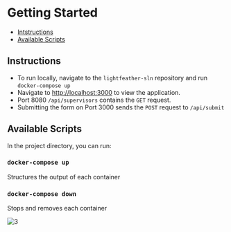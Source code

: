 # Getting Started

- [Intstructions](#instructions)
- [Available Scripts](#available-scripts)

## Instructions

- To run locally, navigate to the `lightfeather-sln` repository and run `docker-compose up`
  <br/>
- Navigate to [http://localhost:3000](http://localhost:3000) to view the application.
  <br/>
- Port 8080 `/api/supervisors` contains the `GET` request.
  <br/>
- Submitting the form on Port 3000 sends the `POST` request to `/api/submit`

## Available Scripts

In the project directory, you can run:

### `docker-compose up`

Structures the output of each container

### `docker-compose down`

Stops and removes each container


![3](https://user-images.githubusercontent.com/102901313/174973070-d43f0ee6-1df0-44f8-b74d-f1563a4dfe2c.png)
